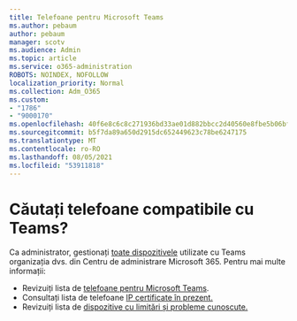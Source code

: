 ```yaml
---
title: Telefoane pentru Microsoft Teams
ms.author: pebaum
author: pebaum
manager: scotv
ms.audience: Admin
ms.topic: article
ms.service: o365-administration
ROBOTS: NOINDEX, NOFOLLOW
localization_priority: Normal
ms.collection: Adm_O365
ms.custom:
- "1786"
- "9000170"
ms.openlocfilehash: 40f6e8c6c8c271936bd33ae01d882bbcc2d40560e8fbe5b06bf9d12788f116d4
ms.sourcegitcommit: b5f7da89a650d2915dc652449623c78be6247175
ms.translationtype: MT
ms.contentlocale: ro-RO
ms.lasthandoff: 08/05/2021
ms.locfileid: "53911818"
---
```

# <a name="are-you-looking-for-phones-that-are-compatible-with-teams"></a>Căutați telefoane compatibile cu Teams?

Ca administrator, gestionați [toate dispozitivele](https://docs.microsoft.com/microsoftteams/device-management) utilizate cu Teams organizația dvs. din Centru de administrare Microsoft 365. Pentru mai multe informații: 

- Revizuiți lista de [telefoane pentru Microsoft Teams](https://docs.microsoft.com/microsoftteams/phones-for-teams). 
- Consultați lista de telefoane [IP certificate în prezent.](https://docs.microsoft.com/microsoftteams/teams-ip-phones#currently-certified-ip-phones) 
- Revizuiți lista de [dispozitive cu limitări și probleme cunoscute.](https://support.office.com/article/control-calls-using-a-headset-in-teams-65d6e104-444d-4013-b8c2-f11317dd69a8) 